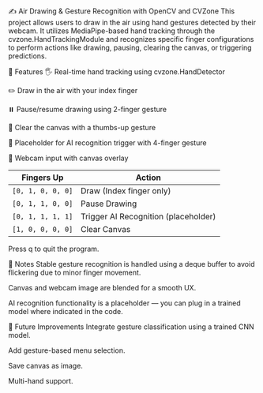 ✍️ Air Drawing & Gesture Recognition with OpenCV and CVZone
This project allows users to draw in the air using hand gestures detected by their webcam. It utilizes MediaPipe-based hand tracking through the cvzone.HandTrackingModule and recognizes specific finger configurations to perform actions like drawing, pausing, clearing the canvas, or triggering predictions.

🎯 Features
🖐️ Real-time hand tracking using cvzone.HandDetector

✏️ Draw in the air with your index finger

⏸️ Pause/resume drawing using 2-finger gesture

🧼 Clear the canvas with a thumbs-up gesture

🤖 Placeholder for AI recognition trigger with 4-finger gesture

📸 Webcam input with canvas overlay


| Fingers Up        | Action                               |
| ----------------- | ------------------------------------ |
| `[0, 1, 0, 0, 0]` | Draw (Index finger only)             |
| `[0, 1, 1, 0, 0]` | Pause Drawing                        |
| `[0, 1, 1, 1, 1]` | Trigger AI Recognition (placeholder) |
| `[1, 0, 0, 0, 0]` | Clear Canvas                         |


Press q to quit the program.

📌 Notes
Stable gesture recognition is handled using a deque buffer to avoid flickering due to minor finger movement.

Canvas and webcam image are blended for a smooth UX.

AI recognition functionality is a placeholder — you can plug in a trained model where indicated in the code.

🧠 Future Improvements
Integrate gesture classification using a trained CNN model.

Add gesture-based menu selection.

Save canvas as image.

Multi-hand support.